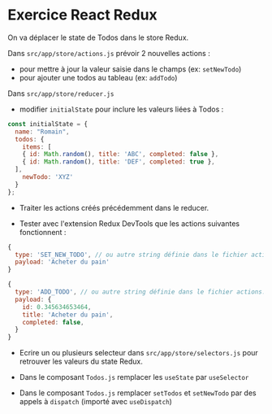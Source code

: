 # Exercice React Redux

On va déplacer le state de Todos dans le store Redux.

Dans `src/app/store/actions.js` prévoir 2 nouvelles actions :

- pour mettre à jour la valeur saisie dans le champs (ex: `setNewTodo`)
- pour ajouter une todos au tableau (ex: `addTodo`)

Dans `src/app/store/reducer.js`

- modifier `initialState` pour inclure les valeurs liées à Todos :

```js
const initialState = {
  name: "Romain",
  todos: {
    items: [
    { id: Math.random(), title: 'ABC', completed: false },
    { id: Math.random(), title: 'DEF', completed: true },
  ],
    newTodo: 'XYZ'
  }
};
```

- Traiter les actions créés précédemment dans le reducer.

- Tester avec l'extension Redux DevTools que les actions suivantes fonctionnent :

```js
{
  type: 'SET_NEW_TODO', // ou autre string définie dans le fichier actions.js
  payload: 'Acheter du pain'
}

{
  type: 'ADD_TODO', // ou autre string définie dans le fichier actions.js
  payload: {
    id: 0.345634653464,
    title: 'Acheter du pain',
    completed: false,
  }
}
```

- Ecrire un ou plusieurs selecteur dans `src/app/store/selectors.js` pour retrouver les valeurs du state Redux.

- Dans le composant `Todos.js` remplacer les `useState` par `useSelector`
- Dans le composant `Todos.js` remplacer `setTodos` et `setNewTodo` par des appels à `dispatch` (importé avec `useDispatch`)
